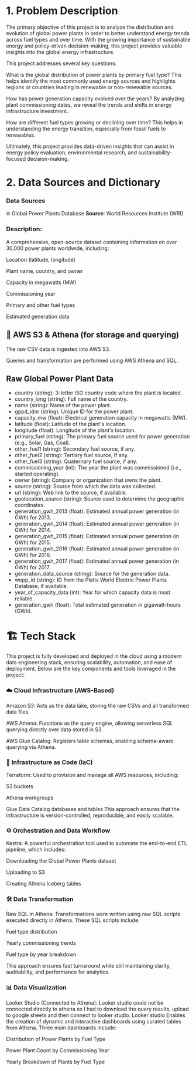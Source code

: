 # 1. **Problem Description**
The primary objective of this project is to analyze the distribution and evolution of global power plants in order to better understand energy trends across fuel types and over time. With the growing importance of sustainable energy and policy-driven decision-making, this project provides valuable insights into the global energy infrastructure.

This project addresses several key questions:

What is the global distribution of power plants by primary fuel type?
This helps identify the most commonly used energy sources and highlights regions or countries leading in renewable or non-renewable sources.

How has power generation capacity evolved over the years?
By analyzing plant commissioning dates, we reveal the trends and shifts in energy infrastructure investment.

How are different fuel types growing or declining over time?
This helps in understanding the energy transition, especially from fossil fuels to renewables.

Ultimately, this project provides data-driven insights that can assist in energy policy evaluation, environmental research, and sustainability-focused decision-making.

# 2. **Data Sources and Dictionary**
### **Data Sources**
🌐 Global Power Plants Database
**Source**: World Resources Institute (WRI)

### **Description:**
A comprehensive, open-source dataset containing information on over 30,000 power plants worldwide, including:

Location (latitude, longitude)

Plant name, country, and owner

Capacity in megawatts (MW)

Commissioning year

Primary and other fuel types

Estimated generation data

## **🧊 AWS S3 & Athena (for storage and querying)**
The raw CSV data is ingested into AWS S3.

Queries and transformation are performed using AWS Athena and SQL.

## **Raw Global Power Plant Data**

- country (string): 3-letter ISO country code where the plant is located.
- country_long (string): Full name of the country.
- name (string): Name of the power plant.
- gppd_idnr (string): Unique ID for the power plant.
- capacity_mw (float): Electrical generation capacity in megawatts (MW).
- latitude (float): Latitude of the plant's location.
- longitude (float): Longitude of the plant's location.
- primary_fuel (string): The primary fuel source used for power generation (e.g., Solar, Gas, Coal).
- other_fuel1 (string): Secondary fuel source, if any.
- other_fuel2 (string): Tertiary fuel source, if any.
- other_fuel3 (string): Quaternary fuel source, if any.
- commissioning_year (int): The year the plant was commissioned (i.e., started operating).
- owner (string): Company or organization that owns the plant.
- source (string): Source from which the data was collected.
- url (string): Web link to the source, if available.
- geolocation_source (string): Source used to determine the geographic coordinates.
- generation_gwh_2013 (float): Estimated annual power generation (in GWh) for 2013.
- generation_gwh_2014 (float): Estimated annual power generation (in GWh) for 2014.
- generation_gwh_2015 (float): Estimated annual power generation (in GWh) for 2015.
- generation_gwh_2016 (float): Estimated annual power generation (in GWh) for 2016.
- generation_gwh_2017 (float): Estimated annual power generation (in GWh) for 2017.
- generation_data_source (string): Source for the generation data.
- wepp_id (string): ID from the Platts World Electric Power Plants Database, if available.
- year_of_capacity_data (int): Year for which capacity data is most reliable.
- generation_gwh (float): Total estimated generation in gigawatt-hours (GWh).

# 🏗️ Tech Stack
This project is fully developed and deployed in the cloud using a modern data engineering stack, ensuring scalability, automation, and ease of deployment. Below are the key components and tools leveraged in the project:

### ☁️ **Cloud Infrastructure** (AWS-Based)
Amazon S3: Acts as the data lake, storing the raw CSVs and all transformed data files.

AWS Athena: Functions as the query engine, allowing serverless SQL querying directly over data stored in S3.

AWS Glue Catalog: Registers table schemas, enabling schema-aware querying via Athena.

### 🧱 **Infrastructure as Code** (IaC)
Terraform: Used to provision and manage all AWS resources, including:

S3 buckets

Athena workgroups

Glue Data Catalog databases and tables
This approach ensures that the infrastructure is version-controlled, reproducible, and easily scalable.

### ⚙️ **Orchestration and Data Workflow**
Kestra: A powerful orchestration tool used to automate the end-to-end ETL pipeline, which includes:

Downloading the Global Power Plants dataset

Uploading to S3

Creating Athena Iceberg tables


### 🛠️ **Data Transformation**
Raw SQL in Athena: Transformations were written using raw SQL scripts executed directly in Athena. These SQL scripts include:

Fuel type distribution

Yearly commissioning trends

Fuel type by year breakdown

This approach ensures fast turnaround while still maintaining clarity, auditability, and performance for analytics.

### 📊 Data Visualization
Looker Studio (Connected to Athena): Looker studio could not be connected directly to athena so I had to download the query results, upload to google sheets and then connect to looker studio.
Looker studio Enables the creation of dynamic and interactive dashboards using curated tables from Athena. Three main dashboards include:

Distribution of Power Plants by Fuel Type

Power Plant Count by Commissioning Year

Yearly Breakdown of Plants by Fuel Type
